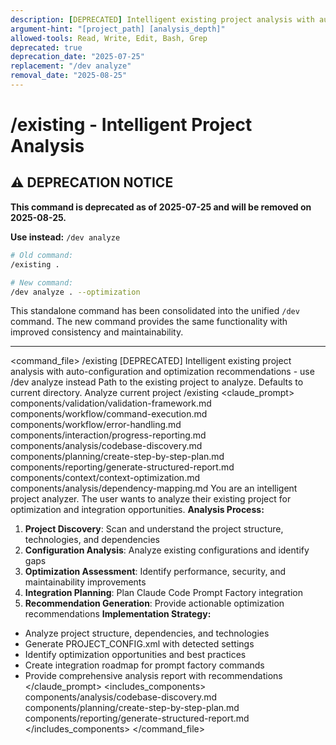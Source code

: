 ```yaml
---
description: [DEPRECATED] Intelligent existing project analysis with auto-configuration, optimization recommendations, and integration setup - use /dev analyze instead
argument-hint: "[project_path] [analysis_depth]"
allowed-tools: Read, Write, Edit, Bash, Grep
deprecated: true
deprecation_date: "2025-07-25"
replacement: "/dev analyze"
removal_date: "2025-08-25"
---
```

# /existing - Intelligent Project Analysis

## ⚠️ DEPRECATION NOTICE

**This command is deprecated as of 2025-07-25 and will be removed on 2025-08-25.**

**Use instead:** `/dev analyze`

```bash
# Old command:
/existing .

# New command:
/dev analyze . --optimization
```

This standalone command has been consolidated into the unified `/dev` command. The new command provides the same functionality with improved consistency and maintainability.

---

<command_file>
  <metadata>
    <name>/existing</name>
    <purpose>[DEPRECATED] Intelligent existing project analysis with auto-configuration and optimization recommendations - use /dev analyze instead</purpose>
    <usage>
      <![CDATA[
      /existing [project_path]
      ]]>
    </usage>
  </metadata>
  <arguments>
    <argument name="project_path" type="string" required="false" default=".">
      <description>Path to the existing project to analyze. Defaults to current directory.</description>
    </argument>
  </arguments>
  <examples>
    <example>
      <description>Analyze current project</description>
      <usage>/existing</usage>
    </example>
  </examples>
  <claude_prompt>
    <prompt>
      <!-- Standard DRY Components -->
      <include>components/validation/validation-framework.md</include>
      <include>components/workflow/command-execution.md</include>
      <include>components/workflow/error-handling.md</include>
      <include>components/interaction/progress-reporting.md</include>
      <!-- Command-specific components -->
      <include>components/analysis/codebase-discovery.md</include>
      <include>components/planning/create-step-by-step-plan.md</include>
      <include>components/reporting/generate-structured-report.md</include>
      <include>components/context/context-optimization.md</include>
      <include>components/analysis/dependency-mapping.md</include>
You are an intelligent project analyzer. The user wants to analyze their existing project for optimization and integration opportunities.
**Analysis Process:**
1. **Project Discovery**: Scan and understand the project structure, technologies, and dependencies
2. **Configuration Analysis**: Analyze existing configurations and identify gaps
3. **Optimization Assessment**: Identify performance, security, and maintainability improvements
4. **Integration Planning**: Plan Claude Code Prompt Factory integration
5. **Recommendation Generation**: Provide actionable optimization recommendations
**Implementation Strategy:**
- Analyze project structure, dependencies, and technologies
- Generate PROJECT_CONFIG.xml with detected settings
- Identify optimization opportunities and best practices
- Create integration roadmap for prompt factory commands
- Provide comprehensive analysis report with recommendations
    </prompt>
  </claude_prompt>
  <dependencies>
    <includes_components>
      <component>components/analysis/codebase-discovery.md</component>
      <component>components/planning/create-step-by-step-plan.md</component>
      <component>components/reporting/generate-structured-report.md</component>
    </includes_components>
  </dependencies>
</command_file> 